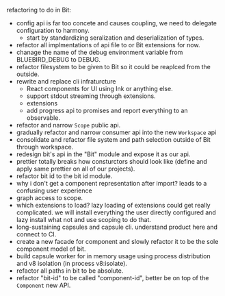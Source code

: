 refactoring to do in Bit:

- config api is far too concete and causes coupling, we need to delegate configuration to harmony.
  - start by standardizing seralization and deserialization of types.
- refactor all implmentations of api file to or Bit extensions for now.
- chanage the name of the debug environment variable from BLUEBIRD_DEBUG to DEBUG.
- refactor filesystem to be given to Bit so it could be reaplced from the outside.
- rewrite and replace cli infraturcture
  - React components for UI using Ink or anything else.
  - support stdout streaming through extensions.
  - extensions 
  - add progress api to promises and report everything to an observable.
- refactor and narrow `Scope` public api.
- gradually refactor and narrow consumer api into the new `Workspace` api
- consolidate and refactor file system and path selection outside of Bit through workspace.
- redesign bit's api in the "Bit" module and expose it as our api. 
- prettier totally breaks how consturctors should look like (define and apply same prettier on all of our projects).
- refactor bit id to the bit id module.
- why i don't get a component representation after import? leads to a confusing user experience
- graph access to scope.
- which extensions to load? lazy loading of extensions could get really complicated. we will install everything the user directly configured and lazy install what not and use scoping to do that.
- long-sustaining capsules and capsule cli. understand product here and connect to CI.
- create a new facade for component and slowly refactor it to be the sole component model of bit.
- build capsule worker for in memory usage using process distribution and v8 isolation (in process v8:isolate).
- refactor all paths in bit to be absolute.
- refactor "bit-id" to be called "component-id", better be on top of the `Component` new API.